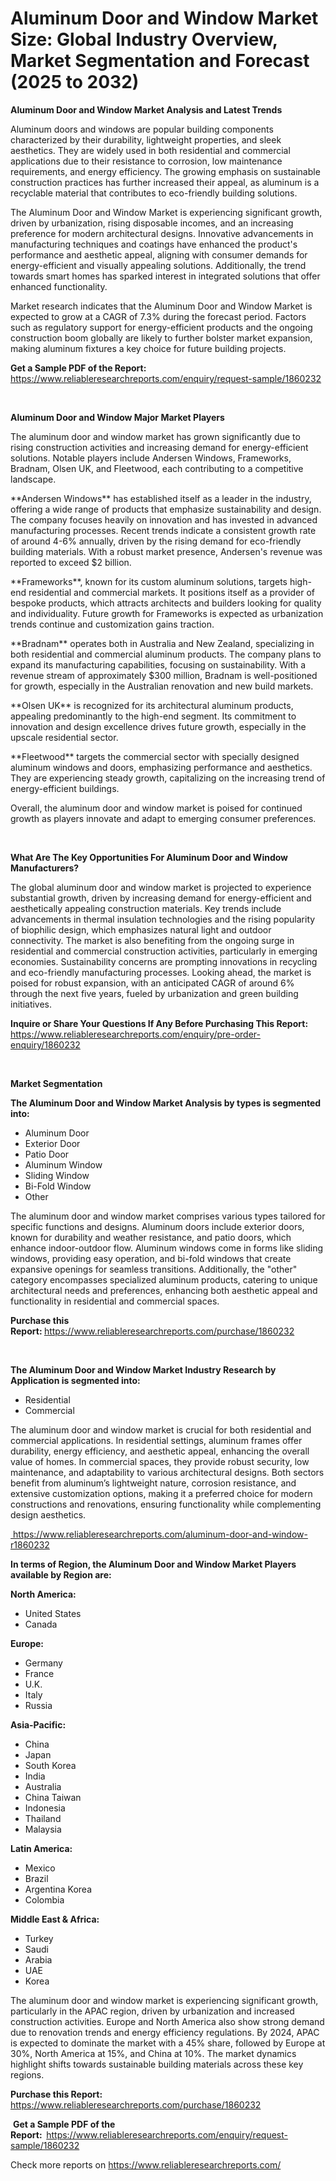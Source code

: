 <p><h1>Aluminum Door and Window Market Size: Global Industry Overview, Market Segmentation and Forecast (2025 to 2032)</h1></p><p><strong>Aluminum Door and Window Market Analysis and Latest Trends</strong></p>
<p><p>Aluminum doors and windows are popular building components characterized by their durability, lightweight properties, and sleek aesthetics. They are widely used in both residential and commercial applications due to their resistance to corrosion, low maintenance requirements, and energy efficiency. The growing emphasis on sustainable construction practices has further increased their appeal, as aluminum is a recyclable material that contributes to eco-friendly building solutions.</p><p>The Aluminum Door and Window Market is experiencing significant growth, driven by urbanization, rising disposable incomes, and an increasing preference for modern architectural designs. Innovative advancements in manufacturing techniques and coatings have enhanced the product's performance and aesthetic appeal, aligning with consumer demands for energy-efficient and visually appealing solutions. Additionally, the trend towards smart homes has sparked interest in integrated solutions that offer enhanced functionality.</p><p>Market research indicates that the Aluminum Door and Window Market is expected to grow at a CAGR of 7.3% during the forecast period. Factors such as regulatory support for energy-efficient products and the ongoing construction boom globally are likely to further bolster market expansion, making aluminum fixtures a key choice for future building projects.</p></p>
<p><strong>Get a Sample PDF of the Report:&nbsp;</strong> <a href="https://www.reliableresearchreports.com/enquiry/request-sample/1860232?utm_campaign=2395&utm_medium=2&utm_source=Github&utm_content=ia&utm_term=08042025&utm_id=aluminum-door-and-window">https://www.reliableresearchreports.com/enquiry/request-sample/1860232</a></p>
<p>&nbsp;</p>
<p><strong>Aluminum Door and Window Major Market Players</strong></p>
<p><p>The aluminum door and window market has grown significantly due to rising construction activities and increasing demand for energy-efficient solutions. Notable players include Andersen Windows, Frameworks, Bradnam, Olsen UK, and Fleetwood, each contributing to a competitive landscape.</p><p>**Andersen Windows** has established itself as a leader in the industry, offering a wide range of products that emphasize sustainability and design. The company focuses heavily on innovation and has invested in advanced manufacturing processes. Recent trends indicate a consistent growth rate of around 4-6% annually, driven by the rising demand for eco-friendly building materials. With a robust market presence, Andersen's revenue was reported to exceed $2 billion.</p><p>**Frameworks**, known for its custom aluminum solutions, targets high-end residential and commercial markets. It positions itself as a provider of bespoke products, which attracts architects and builders looking for quality and individuality. Future growth for Frameworks is expected as urbanization trends continue and customization gains traction.</p><p>**Bradnam** operates both in Australia and New Zealand, specializing in both residential and commercial aluminum products. The company plans to expand its manufacturing capabilities, focusing on sustainability. With a revenue stream of approximately $300 million, Bradnam is well-positioned for growth, especially in the Australian renovation and new build markets.</p><p>**Olsen UK** is recognized for its architectural aluminum products, appealing predominantly to the high-end segment. Its commitment to innovation and design excellence drives future growth, especially in the upscale residential sector.</p><p>**Fleetwood** targets the commercial sector with specially designed aluminum windows and doors, emphasizing performance and aesthetics. They are experiencing steady growth, capitalizing on the increasing trend of energy-efficient buildings.</p><p>Overall, the aluminum door and window market is poised for continued growth as players innovate and adapt to emerging consumer preferences.</p></p>
<p>&nbsp;</p>
<p><strong>What Are The Key Opportunities For Aluminum Door and Window Manufacturers?</strong></p>
<p><p>The global aluminum door and window market is projected to experience substantial growth, driven by increasing demand for energy-efficient and aesthetically appealing construction materials. Key trends include advancements in thermal insulation technologies and the rising popularity of biophilic design, which emphasizes natural light and outdoor connectivity. The market is also benefiting from the ongoing surge in residential and commercial construction activities, particularly in emerging economies. Sustainability concerns are prompting innovations in recycling and eco-friendly manufacturing processes. Looking ahead, the market is poised for robust expansion, with an anticipated CAGR of around 6% through the next five years, fueled by urbanization and green building initiatives.</p></p>
<p><strong>Inquire or Share Your Questions If Any Before Purchasing This Report:</strong> <a href="https://www.reliableresearchreports.com/enquiry/pre-order-enquiry/1860232?utm_campaign=2395&utm_medium=2&utm_source=Github&utm_content=ia&utm_term=08042025&utm_id=aluminum-door-and-window">https://www.reliableresearchreports.com/enquiry/pre-order-enquiry/1860232</a></p>
<p>&nbsp;</p>
<p><strong>Market Segmentation</strong></p>
<p><strong>The Aluminum Door and Window Market Analysis by types is segmented into:</strong></p>
<p><ul><li>Aluminum Door</li><li>Exterior Door</li><li>Patio Door</li><li>Aluminum Window</li><li>Sliding Window</li><li>Bi-Fold Window</li><li>Other</li></ul></p>
<p><p>The aluminum door and window market comprises various types tailored for specific functions and designs. Aluminum doors include exterior doors, known for durability and weather resistance, and patio doors, which enhance indoor-outdoor flow. Aluminum windows come in forms like sliding windows, providing easy operation, and bi-fold windows that create expansive openings for seamless transitions. Additionally, the "other" category encompasses specialized aluminum products, catering to unique architectural needs and preferences, enhancing both aesthetic appeal and functionality in residential and commercial spaces.</p></p>
<p><strong>Purchase this Report:&nbsp;</strong><a href="https://www.reliableresearchreports.com/purchase/1860232?utm_campaign=2395&utm_medium=2&utm_source=Github&utm_content=ia&utm_term=08042025&utm_id=aluminum-door-and-window">https://www.reliableresearchreports.com/purchase/1860232</a></p>
<p>&nbsp;</p>
<p><strong>The Aluminum Door and Window Market Industry Research by Application is segmented into:</strong></p>
<p><ul><li>Residential</li><li>Commercial</li></ul></p>
<p><p>The aluminum door and window market is crucial for both residential and commercial applications. In residential settings, aluminum frames offer durability, energy efficiency, and aesthetic appeal, enhancing the overall value of homes. In commercial spaces, they provide robust security, low maintenance, and adaptability to various architectural designs. Both sectors benefit from aluminum’s lightweight nature, corrosion resistance, and extensive customization options, making it a preferred choice for modern constructions and renovations, ensuring functionality while complementing design aesthetics.</p></p>
<p><a href="https://www.reliableresearchreports.com/aluminum-door-and-window-r1860232?utm_campaign=2395&utm_medium=2&utm_source=Github&utm_content=ia&utm_term=08042025&utm_id=aluminum-door-and-window">&nbsp;https://www.reliableresearchreports.com/aluminum-door-and-window-r1860232</a></p>
<p><strong>In terms of Region, the Aluminum Door and Window Market Players available by Region are:</strong></p>
<p>
    <p> <strong> North America: </strong>
        <ul>
            <li>United States</li>
            <li>Canada</li>
        </ul>
        </p> 
    <p> <strong> Europe: </strong>
        <ul>
            <li>Germany</li>
            <li>France</li>
            <li>U.K.</li>
            <li>Italy</li>
            <li>Russia</li>
        </ul>
        </p> 
    <p> <strong> Asia-Pacific: </strong>
        <ul>
            <li>China</li>
            <li>Japan</li>
            <li>South Korea</li>
            <li>India</li>
            <li>Australia</li>
            <li>China Taiwan</li>
            <li>Indonesia</li>
            <li>Thailand</li>
            <li>Malaysia</li>
        </ul>
        </p> 
    <p> <strong> Latin America: </strong>
        <ul>
            <li>Mexico</li>
            <li>Brazil</li>
            <li>Argentina Korea</li>
            <li>Colombia</li>
        </ul>
        </p> 
    <p> <strong> Middle East & Africa: </strong>
        <ul>
            <li>Turkey</li>
            <li>Saudi</li>
            <li>Arabia</li>
            <li>UAE</li>
            <li>Korea</li>
        </ul>
    </p>
    </p>
<p><p>The aluminum door and window market is experiencing significant growth, particularly in the APAC region, driven by urbanization and increased construction activities. Europe and North America also show strong demand due to renovation trends and energy efficiency regulations. By 2024, APAC is expected to dominate the market with a 45% share, followed by Europe at 30%, North America at 15%, and China at 10%. The market dynamics highlight shifts towards sustainable building materials across these key regions.</p></p>
<p><strong>Purchase this Report: </strong><a href="https://www.reliableresearchreports.com/purchase/1860232?utm_campaign=2395&utm_medium=2&utm_source=Github&utm_content=ia&utm_term=08042025&utm_id=aluminum-door-and-window">https://www.reliableresearchreports.com/purchase/1860232</a></p>
<p>&nbsp;<strong>Get a Sample PDF of the Report:&nbsp;&nbsp;</strong><a href="https://www.reliableresearchreports.com/enquiry/request-sample/1860232?utm_campaign=2395&utm_medium=2&utm_source=Github&utm_content=ia&utm_term=08042025&utm_id=aluminum-door-and-window">https://www.reliableresearchreports.com/enquiry/request-sample/1860232</a></p>
<p><strong></strong></p>
<p>Check more reports on <a href="https://www.reliableresearchreports.com/?utm_campaign=2395&utm_medium=2&utm_source=Github&utm_content=ia&utm_term=08042025&utm_id=aluminum-door-and-window">https://www.reliableresearchreports.com/</a></p>